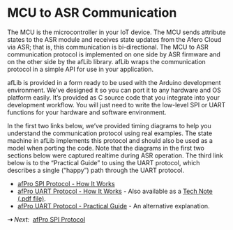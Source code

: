 # MCU to ASR Communication

The MCU is the microcontroller in your IoT device. The MCU sends attribute states to the ASR module and receives state updates from the Afero Cloud via ASR; that is, this communication is bi-directional. The MCU to ASR communication protocol is implemented on one side by ASR firmware and on the other side by the afLib library. afLib wraps the communication protocol in a simple API for use in your application.

afLib is provided in a form ready to be used with the Arduino development environment. We’ve designed it so you can port it to any hardware and OS platform easily. It’s provided as C source code that you integrate into your development workflow. You will just need to write the low-level SPI or UART functions for your hardware and software environment.

In the first two links below, we’ve provided timing diagrams to help you understand the communication protocol using real examples. The state machine in afLib implements this protocol and should also be used as a model when porting the code. Note that the diagrams in the first two sections below were captured realtime during ASR operation. The third link below is to the “Practical Guide” to using the UART protocol, which describes a single (“happy”) path through the UART protocol.

- [afPro SPI Protocol - How It Works](../afPro-SPI)
- [afPro UART Protocol - How It Works](../afPro-UART) - Also available as a [Tech Note (.pdf file)](../files/TechNote-AferoUARTProtocol.pdf).
- [afPro UART Protocol - Practical Guide](../afPro-UART-S) - An alternative explanation.

<strong>&#8674;</strong> <em>Next:</em>&nbsp;&nbsp;[afPro SPI Protocol](../afPro-SPI)
